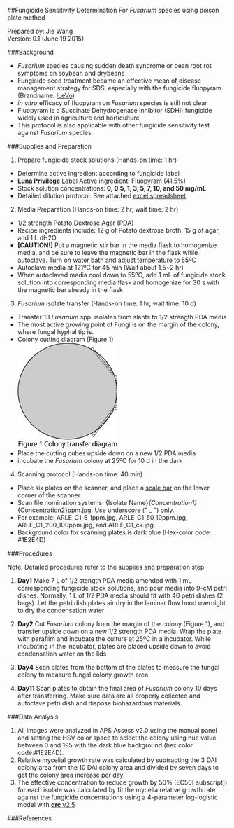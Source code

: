 
##Fungicide Sensitivity Determination For *Fusarium* species using poison plate method

Prepared by: Jie Wang  
Version: 0.1 (June 19 2015)  

###Background
- *Fusarium* species causing sudden death syndrome or bean
    root rot symptoms on soybean and drybeans
- Fungicide seed treatment became an effective mean of disease management
  strategy for SDS, especially with the fungicide fluopyram (Brandname:
  [ILeVo](https://www.bayercropscience.us/products/seedgrowth/ilevo))
- *in vitro* efficacy of fluopyram on *Fusarium* species is still not clear
- Fluopyram is a Succinate Dehydrogenase Inhibitor (SDHI) fungicide widely used
    in agriculture and horticulture
- This protocol is also applicable with other fungicide sensitivity test
    against *Fusarium* species.

###Supplies and Preparation
1. Prepare fungicide stock solutions (Hands-on time: 1 hr)  
  - Determine active ingredient according to fungicide label
  - [**Luna Privilege** Label](http://www.agrian.com/pdfs/Luna_Privilege_Label2.pdf)
    Active ingredient: Fluopyram (41.5%)
  - Stock solution concentrations: **0, 0.5, 1, 3, 5, 7, 10, and 50 mg/mL**
  - Detailed dilution protocol: See attached [excel spreadsheet](/docs/fluopyram_stock_calculation.xlsx)
2. Media Preparation (Hands-on time: 2 hr, wait time: 2 hr)
  - 1/2 strength Potato Dextrose Agar (PDA)
  - Recipe ingredients include: 12 g of Potato dextrose broth, 15 g of agar,
    and 1 L dH2O
  - **[CAUTION!]** Put a magnetic stir bar in the media flask to homogenize media,
    and be sure to leave the magnetic bar in the flask while autoclave. Turn on
    water bath and adjust temperature to 55ºC
  - Autoclave media at 121ºC for 45 min (Wait about 1.5~2 hr)
  - When autoclaved media cool down to 55ºC, add 1 mL of fungicide stock solution
    into corresponding media flask and homogenize for 30 s with the magnetic
    bar already in the flask
3. *Fusarium* isolate transfer (Hands-on time: 1 hr, wait time: 10 d)
  - Transfer 13 *Fusarium* spp. isolates from slants to 1/2 strength PDA media
  - The most active growing point of Fungi is on the margin of the colony,
    where fungal hyphal tip is.  
  - Colony cutting diagram (Figure 1)  
  ![Colony cutting](/img/Colony_Cubes.png)
  - Place the cutting cubes upside down on a new 1/2 PDA media
  - incubate the *Fusarium* colony at 25ºC for 10 d in the dark
4. Scanning protocol (Hands-on time: 40 min)
  - Place six plates on the scanner, and place a [scale bar](http://web.ncf.ca/jim/scale/)
    on the lower corner of the scanner
  - Scan file nomination systems: {Isolate Name}_{Concentration1}_{Concentration2}ppm.jpg.
    Use underscore (" _ ") only.
  - For example: ARLE_C1_5_1ppm.jpg, ARLE_C1_50_10ppm.jpg, ARLE_C1_200_100ppm.jpg,
    and ARLE_C1_ck.jpg.
  - Background color for scanning plates is dark blue (Hex-color code: #1E2E4D)


###Procedures

Note: Detailed procedures refer to the supplies and preparation step  

1. **Day1** Make 7 L of 1/2 stength PDA media amended with 1 mL corresponding fungicide
   stock solutions, and pour media into 9-cM petri dishes. Normally, 1 L of 1/2
   PDA media should fit with 40 petri dishes (2 bags). Let the petri dish plates
   air dry in the laminar flow hood overnight to dry the condensation water

2. **Day2** Cut *Fusarium* colony from the margin of the colony (Figure 1), and transfer
   upside down on a new 1/2 strength PDA media. Wrap the plate with parafilm and
   incubate the culture at 25ºC in a incubator. While incubating in the incubator,
   plates are placed upside down to avoid condensation water on the lids

3. **Day4** Scan plates from the bottom of the plates to measure the fungal colony
   to measure fungal colony growth area

4. **Day11** Scan plates to obtain the final area of *Fusarium* colony 10 days
   after transferring. Make sure data are all properly collected and autoclave petri
   dish and dispose biohazardous materials.

###Data Analysis  
1. All images were analyzed in APS Assess v2.0 using the manual panel and setting
   the HSV color space to select the colony using hue value between 0 and 195 with
   the dark blue background (hex color code:#1E2E4D).
2. Relative mycelial growth rate was calculated by subtracting the 3 DAI colony
   area from the 10 DAI colony area and divided by seven days to get the colony
   area increase per day.
3. The effective concentration to reduce growth by 50% (EC50[ subscript]) for
   each isolate was calculated by fit the mycelia relative growth rate against
   the fungicide concentrations using a 4-parameter log-logistic model
   with [**drc** v2.5](http://cran.r-project.org/web/packages/drc/index.html)

###References
